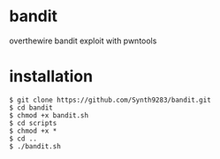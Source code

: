 # bandit
overthewire bandit exploit with pwntools
# installation
```
$ git clone https://github.com/Synth9283/bandit.git
$ cd bandit
$ chmod +x bandit.sh
$ cd scripts
$ chmod +x *
$ cd ..
$ ./bandit.sh
```
